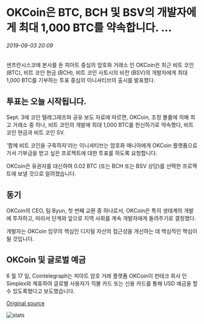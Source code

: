 # OKCoin은 BTC, BCH 및 BSV의 개발자에게 최대 1,000 BTC를 약속합니다. ...

###### 2019-09-03 20:09

샌프란시스코에 본사를 둔 피아트 중심의 암호화 거래소 인 OKCoin은 최근 비트 코인 (BTC), 비트 코인 현금 (BCH), 비트 코인 사토시의 비전 (BSV)의 개발자에게 최대 1,000 BTC를 기부하는 투표 중심의 이니셔티브의 출시를 발표했다.

## 투표는 오늘 시작됩니다.

Sept. 3에 코인 텔레그래프와 공유 보도 자료에 따르면, OKCoin, 조정 볼륨에 의해 최고 거래소 중 하나, 비트 코인의 개발에 최대 1,000 BTC를 헌신하기로 약속했다, 비트 코인 현금과 비트 코인 SV.

'함께 비트 코인을 구축하자'라는 이니셔티브는 암호화 매니아에게 OKCoin 플랫폼으로 가서 기부금을 받고 싶은 프로젝트에 대한 투표를 하도록 요청합니다.

OKCoin은 유권자를 대신하여 0.02 BTC (또는 BCH 또는 BSV 상당)를 선택한 프로젝트에 보낼 것으로 알려졌습니다.

## 동기

OKCoin의 CEO, 팀 Byun, 첫 번째 교환 중 하나로서, OKCoin은 특히 생태계의 개발에 투자하고, 따라서 단계와 앞으로 지역 사회를 계속 개발자에게 돌려주기로 결정했다.

개발자는 OKCoin 임무의 핵심인 디지털 자산의 접근성을 개선하는 데 핵심적인 핵심이 될 것입니다.

## OKCoin 및 글로벌 예금

6 월 17 일, Cointelegraph는 피아트 암호 거래 플랫폼 OKCoin이 핀테크 회사 인 Simplex와 제휴하여 글로벌 사용자가 직불 카드 또는 신용 카드를 통해 USD 예금을 할 수 있도록했다고 보도했습니다.

[Original source](https://cointelegraph.com/news/okcoin-pledges-up-to-1-000-btc-to-developers-of-btc-bch-and-bsv)

![stats](https://c.statcounter.com/11760860/0/a89fa40b/1/ "stats")